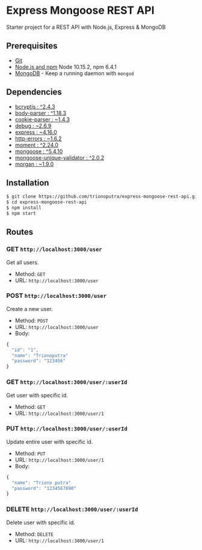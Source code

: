 # Express Mongoose REST API

Starter project for a REST API with Node.js, Express &amp; MongoDB 

## Prerequisites

- [Git](https://git-scm.com/)
- [Node.js and npm](nodejs.org) Node 10.15.2, npm 6.4.1
- [MongoDB](https://www.mongodb.org/) - Keep a running daemon with `mongod`

## Dependencies
- [bcryptjs : ^2.4.3](https://github.com/dcodeIO/bcrypt.js)
- [body-parser : ^1.18.3](https://github.com/dcodeIO/bcrypt.js)
- [cookie-parser : ~1.4.3](https://github.com/expressjs/body-parser)
- [debug : ~2.6.9](https://github.com/visionmedia/debug)
- [express : ~4.16.0](https://expressjs.com)
- [http-errors : ~1.6.2](https://github.com/jshttp/http-errors)
- [moment : ^2.24.0](https://momentjs.com)
- [mongoose : ^5.4.10](https://mongoosejs.com)
- [mongoose-unique-validator : ^2.0.2](https://github.com/blakehaswell/mongoose-unique-validator)
- [morgan : ~1.9.0](https://github.com/expressjs/morgan)

## Installation
```sh
$ git clone https://github.com/trionoputra/express-mongoose-rest-api.git
$ cd express-mongoose-rest-api
$ npm install
$ npm start
```

## Routes
### GET `http://localhost:3000/user`

Get all users.

+ Method: `GET`
+ URL: `http://localhost:3000/user`

### POST `http://localhost:3000/user`

Create a new user.

+ Method: `POST`
+ URL: `http://localhost:3000/user`
+ Body:

```js
{
  "id": "1",
  "name": "Trionoputra"
  "password": "123456"
}
```

### GET `http://localhost:3000/user/:userId`

Get user with specific id.

+ Method: `GET`
+ URL: `http://localhost:3000/user/1`

### PUT `http://localhost:3000/user/:userId`

Update entire user with specific id.

+ Method: `PUT`
+ URL: `http://localhost:3000/user/1`
+ Body:

```js
{
  "name": "Triono putra"
  "password": "1234567890"
}
```

### DELETE `http://localhost:3000/user/:userId`

Delete user with specific id.

+ Method: `DELETE`
+ URL: `http://localhost:3000/user/1`
